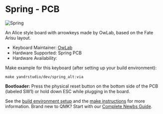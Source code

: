 # Spring - PCB

![Spring](https://i.imgur.com/Ro1LhHh.png)

An Alice style board with arrowkeys made by OwLab, based on the Fate Arisu layout.

* Keyboard Maintainer: [OwLab](https://github.com/owlab-git)
* Hardware Supported: Spring PCB
* Hardware Availability: 

Make example for this keyboard (after setting up your build environment):

    make yandrstudio/dev/spring_alt:via

**Bootloader:** Press the physical reset button on the bottom side of the PCB (labeled SW1) or hold down ESC while plugging in the board.

See the [build environment setup](https://docs.qmk.fm/#/getting_started_build_tools) and the [make instructions](https://docs.qmk.fm/#/getting_started_make_guide) for more information. Brand new to QMK? Start with our [Complete Newbs Guide](https://docs.qmk.fm/#/newbs).
